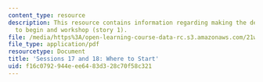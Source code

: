 ```yaml
---
content_type: resource
description: This resource contains information regarding making the decision where
  to begin and workshop (story 1).
file: /media/https%3A/open-learning-course-data-rc.s3.amazonaws.com/21w-755-writing-and-reading-short-stories-spring-2012/f16c0792944eee6483d328c70f58c321_MIT21W_755S12_ses1718.pdf
file_type: application/pdf
resourcetype: Document
title: 'Sessions 17 and 18: Where to Start'
uid: f16c0792-944e-ee64-83d3-28c70f58c321
---
```

